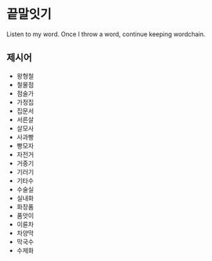 # 끝말잇기

Listen to my word. Once I throw a word, continue keeping wordchain.



## 제시어

* 왕형철
* 철물점
* 점술가
* 가정집
* 집문서
* 서른살
* 살모사
* 사과빵
* 빵모자
* 자전거
* 거중기
* 기러기
* 기타수
* 수술실
* 실내화
* 화장품
* 품앗이
* 이륜차
* 차양막
* 막국수
* 수제화


